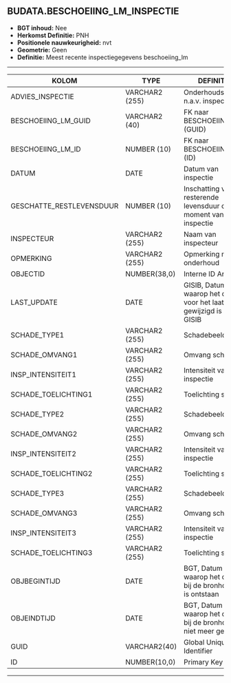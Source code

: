 ﻿## BUDATA.BESCHOEIING_LM_INSPECTIE


* __BGT inhoud:__ Nee
* __Herkomst Definitie:__ PNH
* __Positionele nauwkeurigheid:__ nvt
* __Geometrie:__ Geen
* __Definitie:__ Meest recente inspectiegegevens  beschoeiing_lm


***

|KOLOM                               |TYPE              |DEFINITIE|
|------                              |----              |-----    |
|ADVIES_INSPECTIE                    |VARCHAR2 (255)    |Onderhoudsadvies n.a.v. inspectie|
|BESCHOEIING_LM_GUID                 |VARCHAR2 (40)     |FK naar BESCHOEIING_LM (GUID)|
|BESCHOEIING_LM_ID                   |NUMBER (10)       |FK naar BESCHOEIING_LM (ID)|
|DATUM                               |DATE              |Datum van inspectie|
|GESCHATTE_RESTLEVENSDUUR            |NUMBER (10)       |Inschatting van resterende levensduur op het moment van de inspectie|
|INSPECTEUR                          |VARCHAR2 (255)    |Naam van inspecteur|
|OPMERKING                           |VARCHAR2 (255)    |Opmerking m.b.t. onderhoud|
|OBJECTID                            |NUMBER(38,0)      |Interne ID ArcGIS|
|LAST_UPDATE                         |DATE              |GISIB, Datum waarop het object voor het laatst gewijzigd is in GISIB|
|SCHADE_TYPE1                        |VARCHAR2 (255)    |Schadebeeld|
|SCHADE_OMVANG1                      |VARCHAR2 (255)    |Omvang schade|
|INSP_INTENSITEIT1                   |VARCHAR2 (255)    |Intensiteit van de inspectie|
|SCHADE_TOELICHTING1                 |VARCHAR2 (255)    |Toelichting schade|
|SCHADE_TYPE2                        |VARCHAR2 (255)    |Schadebeeld|
|SCHADE_OMVANG2                      |VARCHAR2 (255)    |Omvang schade|
|INSP_INTENSITEIT2                   |VARCHAR2 (255)    |Intensiteit van de inspectie|
|SCHADE_TOELICHTING2                 |VARCHAR2 (255)    |Toelichting schade|
|SCHADE_TYPE3                        |VARCHAR2 (255)    |Schadebeeld|
|SCHADE_OMVANG3                      |VARCHAR2 (255)    |Omvang schade|
|INSP_INTENSITEIT3                   |VARCHAR2 (255)    |Intensiteit van de inspectie|
|SCHADE_TOELICHTING3                 |VARCHAR2 (255)    |Toelichting schade|
|OBJBEGINTIJD                        |DATE              |BGT, Datum waarop het object bij de bronhouder is ontstaan|
|OBJEINDTIJD                         |DATE              |BGT, Datum waarop het object bij de bronhouder niet meer geldig is|
|GUID                                |VARCHAR2(40)      |Global Unique Identifier|
|ID                                  |NUMBER(10,0)      |Primary Key|


***